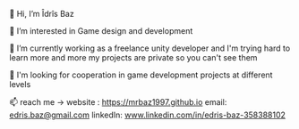 👋 Hi, I’m Îdrîs Baz

👀 I’m interested in Game design and development

🌱 I’m currently working as a freelance unity developer and I'm trying hard to learn more and more
my projects are private so you can't see them

💞️ I'm looking for cooperation in game development projects at different levels

📫 reach me -> website : https://mrbaz1997.github.io email: edris.baz@gmail.com linkedIn: www.linkedin.com/in/edris-baz-358388102
